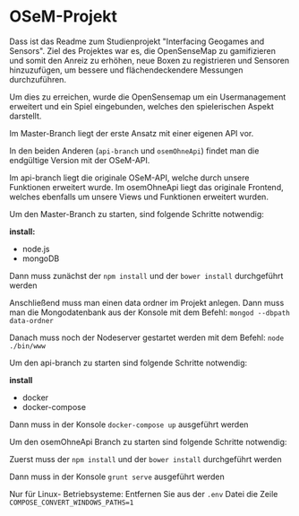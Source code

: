 # OSeM-Projekt

Dass ist das Readme zum Studienprojekt "Interfacing Geogames and Sensors". Ziel des Projektes war es, die OpenSenseMap zu gamifizieren und somit den Anreiz zu erhöhen,
neue Boxen zu registrieren und Sensoren hinzuzufügen, um bessere und flächendeckendere Messungen durchzuführen. 

Um dies zu erreichen, wurde die OpenSensemap um ein Usermanagement erweitert und ein Spiel eingebunden, welches den spielerischen Aspekt darstellt. 

Im Master-Branch liegt der erste Ansatz mit einer eigenen API vor. 

In den beiden Anderen (`api-branch` und `osemOhneApi`) findet man die endgültige Version mit der OSeM-API. 

Im api-branch liegt die originale OSeM-API, welche durch unsere Funktionen erweitert wurde. Im osemOhneApi liegt das originale Frontend, welches ebenfalls um unsere Views und Funktionen 
erweitert wurden. 

Um den Master-Branch zu starten, sind folgende Schritte notwendig:

**install:**
- node.js
- mongoDB

Dann muss zunächst der `npm install` und der `bower install` durchgeführt werden

Anschließend muss man einen data ordner im Projekt anlegen. Dann muss man die Mongodatenbank aus der Konsole mit dem Befehl: `mongod --dbpath data-ordner`

Danach muss noch der Nodeserver gestartet werden mit dem Befehl: `node ./bin/www`

Um den api-branch zu starten sind folgende Schritte notwendig:

**install**
- docker
- docker-compose

Dann muss in der Konsole `docker-compose up` ausgeführt werden

Um den osemOhneApi Branch zu starten sind folgende Schritte notwendig:

Zuerst muss der `npm install` und der `bower install` durchgeführt werden

Dann muss in der Konsole `grunt serve` ausgeführt werden

Nur für Linux- Betriebsysteme: Entfernen Sie aus der `.env` Datei die Zeile `COMPOSE_CONVERT_WINDOWS_PATHS=1`
